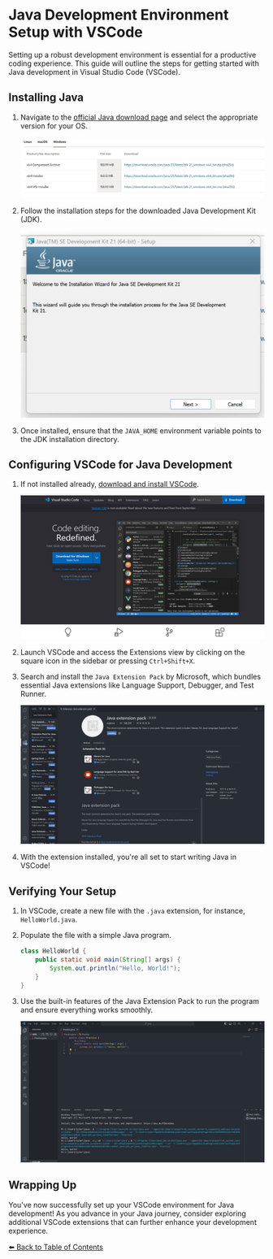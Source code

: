 # Java Development Environment Setup with VSCode

Setting up a robust development environment is essential for a productive coding experience. This guide will outline the steps for getting started with Java development in Visual Studio Code (VSCode).

## Installing Java

1. Navigate to the [official Java download page](https://www.oracle.com/java/technologies/javase-jdk16-downloads.html) and select the appropriate version for your OS.

   ![Java Installer Placeholder](../Images/VS/VS_In_1.png)

2. Follow the installation steps for the downloaded Java Development Kit (JDK).

   ![Java Installation Steps Placeholder](../Images/VS/VS_In_2.png)

3. Once installed, ensure that the `JAVA_HOME` environment variable points to the JDK installation directory.

## Configuring VSCode for Java Development

1. If not installed already, [download and install VSCode](https://code.visualstudio.com/).

   ![VSCode Installer Placeholder](../Images/VS/VS_In_3.png)

2. Launch VSCode and access the Extensions view by clicking on the square icon in the sidebar or pressing `Ctrl+Shift+X`.
3. Search and install the `Java Extension Pack` by Microsoft, which bundles essential Java extensions like Language Support, Debugger, and Test Runner.

   ![VSCode Java Extension Placeholder](../Images/VS/VS_In_4.png)

4. With the extension installed, you're all set to start writing Java in VSCode!

## Verifying Your Setup

1. In VSCode, create a new file with the `.java` extension, for instance, `HelloWorld.java`.
2. Populate the file with a simple Java program.
   ```java
   class HelloWorld {
       public static void main(String[] args) {
           System.out.println("Hello, World!");
       }
   }
   ```
4. Use the built-in features of the Java Extension Pack to run the program and ensure everything works smoothly.

   ![Running Java in VSCode Placeholder](../Images/VS/VS_In_5.png)

## Wrapping Up

You've now successfully set up your VSCode environment for Java development! As you advance in your Java journey, consider exploring additional VSCode extensions that can further enhance your development experience.

[⬅️ Back to Table of Contents](../README.md)
